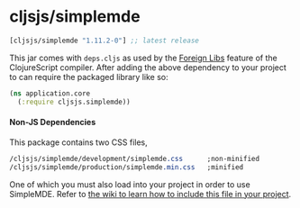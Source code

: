 # cljsjs/simplemde

[](dependency)
```clojure
[cljsjs/simplemde "1.11.2-0"] ;; latest release
```
[](/dependency)

This jar comes with `deps.cljs` as used by the [Foreign Libs][flibs] feature
of the ClojureScript compiler. After adding the above dependency to your project
to can require the packaged library like so:

```clojure
(ns application.core
  (:require cljsjs.simplemde))
```

[flibs]: https://clojurescript.org/reference/packaging-foreign-deps

#### Non-JS Dependencies
This package contains two CSS files,

```css
/cljsjs/simplemde/development/simplemde.css      ;non-minified
/cljsjs/simplemde/production/simplemde.min.css   ;minified
```


One of which you must also load into your project in order to use SimpleMDE.
Refer to [the wiki to learn how to include this file in your project](https://github.com/cljsjs/packages/wiki/Non-JS-Assets).
